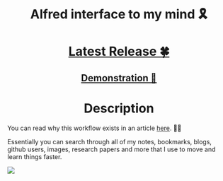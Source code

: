 <h1 align="center">Alfred interface to my mind 🎗</h1>

<h1 align="center"><a href="https://github.com/nikitavoloboev/alfred-my-mind/releases/latest"> Latest Release 🍀</a></h1>

<h2 align="center"><a href="http://quick.as/j0O2SvxLR"> Demonstration 👀</a></h2>

<h1 align="center"> Description</h1>


You can read why this workflow exists in an article [here](https://medium.com/@NikitaVoloboev/opening-up-my-mind-%EF%B8%8F-575c8ece8a24). ✍🏻

Essentially you can search through all of my notes, bookmarks, blogs, github users, images, research papers and more that I use to move and learn things faster.

![](http://i.imgur.com/4wvJNy6.png)
